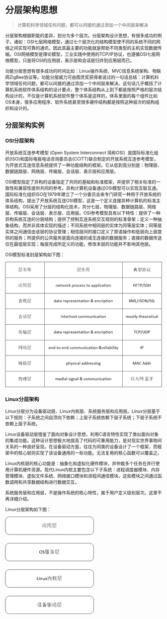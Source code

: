 # 分层架构思想

> 计算机科学领域任何问题，都可以间接的通过添加一个中间层来解决

分层架构根据职能的差异，划分为多个层次。分层架构设计思想，有很多成功的例子，诸如：OSI七层网络模型，通过七个层次化的结构模型使不同的系统不同的网络之间实现可靠的通讯，因此其最主要的功能就是帮助不同类型的主机实现数据传输。OSI网络模型是理论模型，工业实践中使用的TCP/IP协议，也遵循OSI七层网络模型，只是将OSI的应用层，表示层和会话层归并到应用层而已。

功能分层思想有很多成功的时间比如：Linux操作系统、MVC信息系统架构、物联网ZigBee协议等。功能分层威力可由图灵奖获得者说过的一句话总结：计算机科学领域任何问题，都可以间接的通过添加一个中间层来解决。这句话几乎概括了计算机系统软件体系结构的设计要点，整个体系结构从上到下都是按照严格的层次结构设计的，不仅是计算机系统软件整个体系是这样的，体系里面的每个组件比如OS本身，很多应用程序、软件系统甚至很多硬件结构都是按照这种层次的结构组织和设计的。

## 分层架构实例

### OSI分层架构

开放系统互连参考模型 (Open System Interconnect 简称OSI）是国际标准化组织(ISO)和国际电报电话咨询委员会(CCITT)联合制定的开放系统互连参考模型，为开放式互连信息系统提供了一种功能结构的框架。它从低到高分别是：物理层、数据链路层、网络层、传输层、会话层、表示层和应用层。

OSI模型指定了异构的设备指定了共同的基础和标准框架，并提供了相关标准的一致性和兼容性提供共同的参考。异构计算机设备通过OSI模型可以实现互联互通。国际标准化组织ISO在1979年建立了一个分委员会来专门研究一种用于开放系统的体系结构，提出了开放系统互连OSI模型，这是一个定义连接异种计算机的标准主体结构。OSI采用了分层的结构化技术，共分七层，物理层、数据链路层、网络层、传输层、会话层、表示层、应用层。OSI参考模型具有以下特性：提供了一种异构系统互连的分层结构；提供了控制互连系统交互规则的标准骨架；定义一种抽象结构，而并非具体实现的描述；不同系统中相同层的实体为同等层实体；同等层实体之间通信由该层的协议管理；相信层间的接口定义了原语操作和低层向上层提供的服务；所提供的公共服务是面向连接的或无连接的数据服务；直接的数据传送仅在最低层实现；每层完成所定义的功能，修改本层的功能并不影响其他层。

OSI模型标准封层架构如下图：

![OSI分层架构](../images/advanced_osi_layers.png)

### Linux分层架构

Linux分层分为设备驱动层、Linux内核层、系统服务层和应用层。Linux分层基于以下规则：子系统之间自顶向下依赖；上层子系统依赖下层子系统；下层子系统不依赖上层子系统。

Linux设备驱动层借鉴了面向对象设计思想，利用C语言特性实现了类似面向对象的集成功能。这种设计思想极大地提高了代码的可重用能力，是对现实世界事物间关系的一种良好呈现。在设备驱动方面，往往为同类的设备设计了一个框架，而框架中的核心层则实现了该设备通用的一些功能。无法复用的核心函数可以覆盖之。

Linux内核层的核心功能是：抽象化和虚拟化硬件模块，并仲裁多个任务在并行使用计算机硬件资源。现代Linux内核主要包含以下子系统：进程调度器模块、内存管理模块、虚拟文件系统、网络接口模块和进程间通信模块。这些模块之间通过函数调用和共享数据结构进行数据交互。

系统服务层和应用层，不是操作系统的核心特性，属于用户定义级别层次。这里不再详细介绍。

Linux分层架构如下图：

![Linux分层架构](../images/advanced_os_layers.png)
